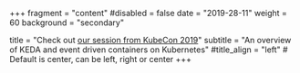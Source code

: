 +++
fragment = "content"
#disabled = false
date = "2019-28-11"
weight = 60
background = "secondary"

title = "Check out [our session from KubeCon 2019](https://www.youtube.com/watch?v=ZK2SS_GXF-g)"
subtitle = "An overview of KEDA and event driven containers on Kubernetes"
#title_align = "left" # Default is center, can be left, right or center
+++
